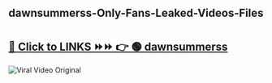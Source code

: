 
 ## dawnsummerss-Only-Fans-Leaked-Videos-Files

# <h2><a href="https://mediaupload.pro?dawnsummerss">🔗 Click to LINKS ⏩⏩ 👉 🟢 dawnsummerss </a></h2>

<a href="https://mediaupload.pro?dawnsummerss" rel="nofollow" data-target="animated-image.originalLink"><img src="https://i.ibb.co.com/xMMVF88/686577567.gif" alt="Viral Video Original" style="max-width: 100%; display: inline-block;" data-target="animated-image.originalImage"></a>